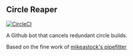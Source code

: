 ## Circle Reaper

[![CircleCI](https://circleci.com/gh/mikestephens/circle_reaper/tree/master.svg?style=svg)](https://circleci.com/gh/mikestephens/circle_reaper/tree/master)

A Github bot that cancels redundant circle builds.


Based on the fine work of [mikeastock's pipefitter](https://github.com/mikeastock/pipefitter)
